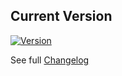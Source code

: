 ## Current Version

[![Version](https://img.shields.io/badge/version-1.4.0-blue.svg)](https://github.com/iamxdv30/TheOmnitool/releases)

See full [Changelog](CHANGELOG.md)